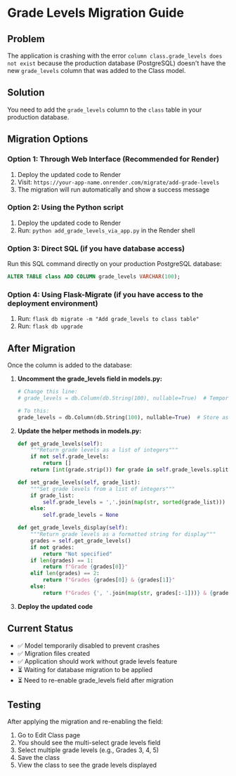 # Grade Levels Migration Guide

## Problem
The application is crashing with the error `column class.grade_levels does not exist` because the production database (PostgreSQL) doesn't have the new `grade_levels` column that was added to the Class model.

## Solution
You need to add the `grade_levels` column to the `class` table in your production database.

## Migration Options

### Option 1: Through Web Interface (Recommended for Render)
1. Deploy the updated code to Render
2. Visit: `https://your-app-name.onrender.com/migrate/add-grade-levels`
3. The migration will run automatically and show a success message

### Option 2: Using the Python script
1. Deploy the updated code to Render
2. Run: `python add_grade_levels_via_app.py` in the Render shell

### Option 3: Direct SQL (if you have database access)
Run this SQL command directly on your production PostgreSQL database:

```sql
ALTER TABLE class ADD COLUMN grade_levels VARCHAR(100);
```

### Option 4: Using Flask-Migrate (if you have access to the deployment environment)
1. Run: `flask db migrate -m "Add grade_levels to class table"`
2. Run: `flask db upgrade`

## After Migration
Once the column is added to the database:

1. **Uncomment the grade_levels field in models.py:**
   ```python
   # Change this line:
   # grade_levels = db.Column(db.String(100), nullable=True)  # Temporarily commented out until migration is applied
   
   # To this:
   grade_levels = db.Column(db.String(100), nullable=True)  # Store as comma-separated string like "3,4,5"
   ```

2. **Update the helper methods in models.py:**
   ```python
   def get_grade_levels(self):
       """Return grade levels as a list of integers"""
       if not self.grade_levels:
           return []
       return [int(grade.strip()) for grade in self.grade_levels.split(',') if grade.strip()]
   
   def set_grade_levels(self, grade_list):
       """Set grade levels from a list of integers"""
       if grade_list:
           self.grade_levels = ','.join(map(str, sorted(grade_list)))
       else:
           self.grade_levels = None
   
   def get_grade_levels_display(self):
       """Return grade levels as a formatted string for display"""
       grades = self.get_grade_levels()
       if not grades:
           return "Not specified"
       if len(grades) == 1:
           return f"Grade {grades[0]}"
       elif len(grades) == 2:
           return f"Grades {grades[0]} & {grades[1]}"
       else:
           return f"Grades {', '.join(map(str, grades[:-1]))} & {grades[-1]}"
   ```

3. **Deploy the updated code**

## Current Status
- ✅ Model temporarily disabled to prevent crashes
- ✅ Migration files created
- ✅ Application should work without grade levels feature
- ⏳ Waiting for database migration to be applied
- ⏳ Need to re-enable grade_levels field after migration

## Testing
After applying the migration and re-enabling the field:
1. Go to Edit Class page
2. You should see the multi-select grade levels field
3. Select multiple grade levels (e.g., Grades 3, 4, 5)
4. Save the class
5. View the class to see the grade levels displayed
